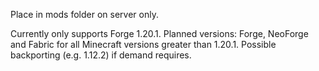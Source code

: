 Place in mods folder on server only.

Currently only supports Forge 1.20.1. Planned versions: Forge, NeoForge and Fabric for all Minecraft versions greater than 1.20.1. Possible backporting (e.g. 1.12.2) if demand requires.
